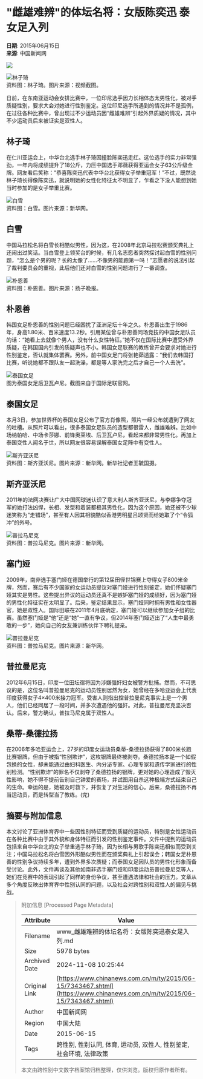 # "雌雄难辨"的体坛名将：女版陈奕迅 泰女足入列

**日期**: 2015年06月15日  
**来源**: 中国新闻网

![](http://i3.chinanews.com/2014/wap/images/top.png)

![林子琦](http://i3.chinanews.com/ty/2015/06-15/U445P4T8D7343467F107DT20150615092457.jpg)  
资料图：林子琦。图片来源：视频截图。

日前，在东南亚运动会女排比赛中，一位印尼选手因力长相体态太男性化，被对手质疑性别，要求大会对她进行性别鉴定。这位印尼选手所遇到的情况并不是孤例，在过往各种比赛中，曾出现过不少运动员因“雌雄难辨”引起外界质疑的情况，其中不少运动员后来被证实是双性人。

## 林子琦

在仁川亚运会上，中华台北选手林子琦因撞脸陈奕迅走红。这位选手的实力非常强劲，一年内将成绩提升了18公斤，力压中国选手邓薇获得亚运会女子63公斤级金牌。网友看后笑称：“恭喜陈奕迅代表中华台北获得女子举重冠军！”不过，既然说林子琦长得像陈奕迅，就说明她的女性化特征太不明显了，乍看之下没人能想到她当时参加的是女子举重比赛。

![白雪](http://i3.chinanews.com/ty/2015/06-15/U445P4T8D7343638F107DT20150615092108.jpg)  
资料图：白雪。图片来源：新华网。

## 白雪

中国马拉松名将白雪长相酷似男性，因为这，在2008年北京马拉松赛颁奖典礼上还闹出过笑话。当白雪登上领奖台的时候，有几名志愿者突然探讨起白雪的性别问题，“怎么是个男的呢？长的太像了……不像男的能跑第一吗！”志愿者的说法引起了裁判委员会的重视，此后他们还对白雪的性别问题进行了一番调查。

![朴恩善](http://i3.chinanews.com/ty/2015/06-15/U445P4T8D7343639F107DT20150615092052.bmp)  
资料图：朴恩善。图片来源：扬子晚报。

## 朴恩善

韩国女足朴恩善的性别问题已经困扰了亚洲足坛十年之久。朴恩善出生于1986年，身高1.80米、百米速度13.2秒。引用某位曾与朴恩善同场竞技的中国女足队员的话：“她看上去就像个男人，没有什么女性特征。”她不仅在国际比赛中遭受外界质疑，在韩国国内引发的质疑声也不小。韩国女足联赛的教练曾开会要求对她进行性别鉴定，否认就集体罢赛。另外，前中国女足门将张艳茹透露：“我们去韩国打比赛，听说她都不跟队友一起洗澡，都是等人家洗完之后才自己一个人去洗”。

![泰国女足](http://i3.chinanews.com/ty/2015/06-15/U445P4T8D7343640F107DT20150615092001.jpg)  
图为泰国女足后卫瓦卢尼。截图来自于国际足联官网。

## 泰国女足

本月3日，参加世界杯的泰国女足公布了官方肖像照，照片一经公布就遭到了网友的吐槽。从照片可以看出，很多泰国女足队员的造型都很雷人，雌雄难辨。比如中场纳帕哈、中场卡莎娜、前锋奥莱埃、后卫瓦卢尼，看起来都非常男性化。再加上泰国变性人闻名于世，所以网友很容易误解泰国女足阵中有变性人。

![斯齐亚沃尼](http://i3.chinanews.com/ty/2015/06-15/U445P4T8D7343641F107DT20150615091943.jpg)  
资料图：斯齐亚沃尼。图片来源：新华网。新华社记者王毓国摄。

## 斯齐亚沃尼

2011年的法网决赛让广大中国网球迷认识了意大利人斯齐亚沃尼，与李娜争夺冠军的她打法凶悍，长相、发型和着装都极其男性化，因为这个原因，她还被不少球迷笑称为“走错场”，甚至有人因其相貌酷似香港男明星吕颂贤而给她取了个“令狐冲”的外号。

![普拉马尼克](http://i3.chinanews.com/ty/2015/06-15/U445P4T8D7343642F107DT20150615091916.jpg)  
资料图：普拉马尼克。图片来源：新华网。

## 塞门娅

2009年，南非选手塞门娅在德国举行的第12届田径世锦赛上夺得女子800米金牌，然而，赛后有不少国家的女运动员提议对塞门娅进行性别鉴定，她们怀疑塞门娅其实是男性。这些提出异议的运动员还真不是嫉妒塞门娅的成绩好，因为塞门娅的男性化特征实在太明显了。后来，鉴定结果显示，塞门娅同时拥有男性和女性器官，她是双性人。国际田联在2011年4月底确定，塞门娅可以继续参加女子组的比赛。虽然塞门娅是“他”还是“她”一直有争议，但2014年塞门娅迈出了“人生中最勇敢的一步”，她向自己的女友兼训练伙伴下聘礼提亲。

![普拉曼尼克](http://i3.chinanews.com/ty/2015/06-15/U445P4T8D7343643F107DT20150615091858.jpg)  
资料图：普拉马尼克。图片来源：新华网。

## 普拉曼尼克

2012年6月15日，印度一位田坛宿将因为涉嫌强奸妇女被警方批捕。然而，不可思议的是，这位名叫普拉曼尼克的运动员性别居然为女，她曾经在多哈亚运会上代表印度获得女子4×400米接力冠军。受害人则指出控普拉曼尼克事实上是一个男人，他们已经同居了一段时间，并多次遭遇他的强奸。对此，普拉曼尼克坚决否认。后来，警方确认，普拉马尼克属于双性人。

## 桑蒂-桑德拉扬

在2006年多哈亚运会上，27岁的印度女运动员桑蒂-桑德拉扬获得了800米长跑比赛银牌，但由于被指“性别欺诈”，这枚银牌最终被剥夺。桑德拉扬本是一个如假包换的女性，却未能通过由妇科医生、内分泌专家、心理专家和遗传学家进行的性别检测。“性别欺诈”的罪名不仅剥夺了桑德拉扬的银牌，更对她的心理造成了毁灭性影响，她不得不提前告别自己钟爱的赛场，并试图用自杀这种极端方式结束自己的生命。幸运的是，她被及时救下，并恢复了对生活的信心。后来，桑德拉扬不再当运动员，而是转型当了教练。(完)

## 摘要与附加信息

<!-- tcd_abstract -->
本文讨论了亚洲体育界中一些因性别特征而受到质疑的运动员，特别是女性运动员在各种比赛中由于其外貌和身体特征而引发的性别鉴定事件。文件中提到的运动员包括来自中华台北的女子举重选手林子琦，因为长相与男歌手陈奕迅相似而受到关注；中国马拉松名将白雪因外形酷似男性而在颁奖典礼上引起误会；韩国女足朴恩善的性别争议持续多年，遭到外界多次质疑；而泰国女足因队员的男性化形象而备受讨论。此外，文件再谈及其他如南非选手塞门娅和印度运动员普拉曼尼克等人，她们在竞赛中的表现引起了同样的身份争议，甚至遭遇法律和社会的压力。文章从多个角度反映出体育界中性别认同的问题，以及社会对跨性别和双性人的偏见与挑战。
<!-- tcd_abstract_end -->

> 附加信息 [Processed Page Metadata]
>
> | Attribute       | Value                                  |
> |-----------------|----------------------------------------|
> | Filename        | www_雌雄难辨的体坛名将：女版陈奕迅泰女足入列.md                             |
> | Size            | 5978 bytes                           |
> | Archived Date   | 2024-11-08 10:25:44                             |
> | Original Link   | [https://www.chinanews.com.cn/m/ty/2015/06-15/7343467.shtml](https://www.chinanews.com.cn/m/ty/2015/06-15/7343467.shtml)                       |
> | Author          | 中国新闻网                               |
> | Region          | 中国大陆                               |
> | Date            | 2015-06-15                                 |
> | Tags            | 跨性别, 性别认同, 体育, 运动员, 双性人, 性别鉴定, 社会环境, 法律政策                                 |
>
> 本文由跨性别中文数字档案馆归档整理，仅供浏览。版权归原作者所有。
>